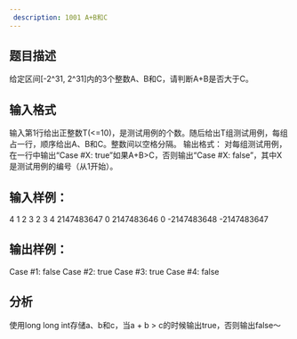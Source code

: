 ```yaml
---
 description: 1001 A+B和C
---
```

## 题目描述
给定区间[-2^31, 2^31]内的3个整数A、B和C，请判断A+B是否大于C。
## 输入格式
输入第1行给出正整数T(<=10)，是测试用例的个数。随后给出T组测试用例，每组占一行，顺序给出A、B和C。整数间以空格分隔。 输出格式： 对每组测试用例，在一行中输出“Case #X: true”如果A+B>C，否则输出“Case #X: false”，其中X是测试用例的编号（从1开始）。

## 输入样例：
4
1 2 3
2 3 4
2147483647 0 2147483646
0 -2147483648 -2147483647

## 输出样例：
Case #1: false
Case #2: true
Case #3: true
Case #4: false 

## 分析
使用long long int存储a、b和c，当a + b > c的时候输出true，否则输出false～
